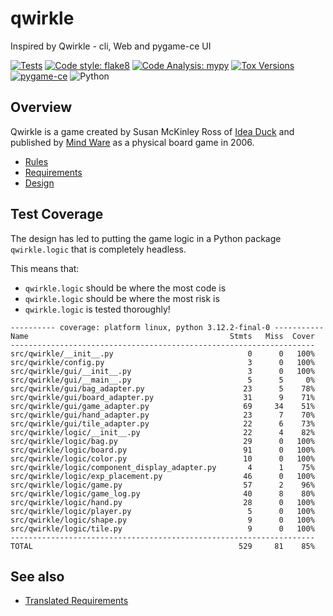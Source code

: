 # qwirkle
Inspired by Qwirkle - cli, Web and pygame-ce UI

[![Tests](https://github.com/klmcwhirter/qwirkle/actions/workflows/tests.yml/badge.svg)](https://github.com/klmcwhirter/qwirkle/actions/)
[![Code style: flake8](https://img.shields.io/badge/code%20style-flake8-green.svg)](https://github.com/pycqa/flake8)
[![Code Analysis: mypy](https://img.shields.io/badge/code%20analysis-mypy-blue.svg)](https://github.com/python/mypy)
[![Tox Versions](https://img.shields.io/badge/tox-v4-yellowgreen)](https://github.com/tox-dev/tox)
[![pygame-ce](https://img.shields.io/badge/pygame%2Dce-aaeebb)](https://github.com/pygame-community/pygame-ce)
![Python](https://img.shields.io/python/required-version-toml?tomlFilePath=https%3A%2F%2Fraw.githubusercontent.com%2Fklmcwhirter%2Fqwirkle%2Fmaster%2Fpyproject.toml&logo=Python)

## Overview
Qwirkle is a game created by Susan McKinley Ross of [Idea Duck](http://ideaduck.com/) and published by [Mind Ware](https://www.mindware.orientaltrading.com/h3-about-us.fltr) as a physical board game in 2006.

- [Rules](./docs/rules.md)
- [Requirements](./docs/test-requirements.md)
- [Design](./docs/design.md)


## Test Coverage
The design has led to putting the game logic in a Python package `qwirkle.logic` that is completely headless.

This means that:
* `qwirkle.logic` should be where the most code is
* `qwirkle.logic` should be where the most risk is
* `qwirkle.logic` is tested thoroughly!

```
---------- coverage: platform linux, python 3.12.2-final-0 -----------
Name                                             Stmts   Miss  Cover
--------------------------------------------------------------------
src/qwirkle/__init__.py                              0      0   100%
src/qwirkle/config.py                                3      0   100%
src/qwirkle/gui/__init__.py                          3      0   100%
src/qwirkle/gui/__main__.py                          5      5     0%
src/qwirkle/gui/bag_adapter.py                      23      5    78%
src/qwirkle/gui/board_adapter.py                    31      9    71%
src/qwirkle/gui/game_adapter.py                     69     34    51%
src/qwirkle/gui/hand_adapter.py                     23      7    70%
src/qwirkle/gui/tile_adapter.py                     22      6    73%
src/qwirkle/logic/__init__.py                       22      4    82%
src/qwirkle/logic/bag.py                            29      0   100%
src/qwirkle/logic/board.py                          91      0   100%
src/qwirkle/logic/color.py                          10      0   100%
src/qwirkle/logic/component_display_adapter.py       4      1    75%
src/qwirkle/logic/exp_placement.py                  46      0   100%
src/qwirkle/logic/game.py                           57      2    96%
src/qwirkle/logic/game_log.py                       40      8    80%
src/qwirkle/logic/hand.py                           28      0   100%
src/qwirkle/logic/player.py                          5      0   100%
src/qwirkle/logic/shape.py                           9      0   100%
src/qwirkle/logic/tile.py                            9      0   100%
--------------------------------------------------------------------
TOTAL                                              529     81    85%

```

## See also

- [Translated Requirements](./docs/requirements.md)
